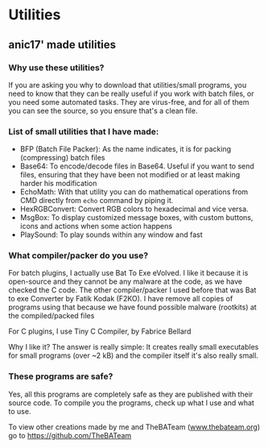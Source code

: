 # Utilities
## anic17' made utilities

### Why use these utilities?

If you are asking you why to download that utilities/small programs, you need to know that they can be really useful if you work with batch files, or you need some automated tasks.
They are virus-free, and for all of them you can see the source, so you ensure that's a clean file.

### List of small utilities that I have made:

* BFP (Batch File Packer): As the name indicates, it is for packing (compressing) batch files
* Base64: To encode/decode files in Base64. Useful if you want to send files, ensuring that they have been not modified or at least making harder his modification
* EchoMath: With that utility you can do mathematical operations from CMD directly from `echo` command by piping it.
* HexRGBConvert: Convert RGB colors to hexadecimal and vice versa.
* MsgBox: To display customized message boxes, with custom buttons, icons and actions when some action happens
* PlaySound: To play sounds within any window and fast




### What compiler/packer do you use?

For batch plugins, I actually use Bat To Exe eVolved. I like it because it is open-source and they cannot be any malware at the code, as we have checked the C code. The other compiler/packer I used before that was Bat to exe Converter by Fatik Kodak (F2KO). I have remove all copies of programs using that because we have found possible malware (rootkits) at the compiled/packed files

For C plugins, I use Tiny C Compiler, by Fabrice Bellard

Why I like it? The answer is really simple: It creates really small executables for small programs (over ~2 kB) and the compiler itself it's also really small.

### These programs are safe?

Yes, all this programs are completely safe as they are published with their source code. To compile you the programs, check up what I use and what to use.


To view other creations made by me and TheBATeam (www.thebateam.org) go to https://github.com/TheBATeam
